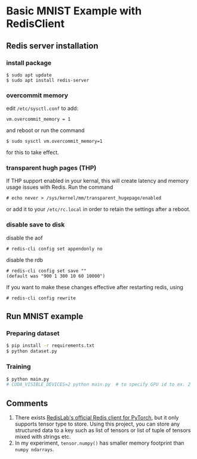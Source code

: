# Basic MNIST Example with RedisClient

## Redis server installation

### install package
```
$ sudo apt update
$ sudo apt install redis-server
```
### overcommit memory
edit `/etc/sysctl.conf` to add:
```
vm.overcommit_memory = 1
```
and reboot or run the command
```
$ sudo sysctl vm.overcommit_memory=1
```
for this to take effect.

### transparent hugh pages (THP)
If THP support enabled in your kernal, this will create latency and memory usage issues with Redis. Run the command
```
# echo never > /sys/kernel/mm/transparent_hugepage/enabled
```
or add it to your `/etc/rc.local` in order to retain the settings after a reboot.

### disable save to disk

disable the aof
```
# redis-cli config set appendonly no
```
disable the rdb
```
# redis-cli config set save ""
(default was "900 1 300 10 60 10000")
```
If you want to make these changes effective after restarting redis, using
```
# redis-cli config rewrite
```

## Run MNIST example

### Preparing dataset
```bash
$ pip install -r requirements.txt
$ python dataset.py
```

### Training
```bash
$ python main.py
# CUDA_VISIBLE_DEVICES=2 python main.py  # to specify GPU id to ex. 2
```

## Comments

1. There exists [RedisLab's official Redis client for PyTorch](https://github.com/RedisAI/RedisAI), but it only supports tensor type to store.
   Using this project, you can store any structured data to a key such as list of tensors or list of tuple of tensors mixed with strings etc.
2. In my experiment, `tensor.numpy()` has smaller memory footprint than `numpy ndarrays`.

